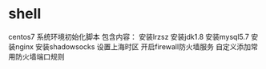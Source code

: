 # shell
centos7 系统环境初始化脚本
包含内容：
	安装lrzsz
	安装jdk1.8
	安装mysql5.7
	安装nginx
	安装shadowsocks
	设置上海时区
	开启firewall防火墙服务
	自定义添加常用防火墙端口规则
	
